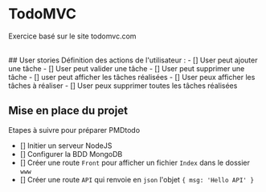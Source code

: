 # TodoMVC
Exercice basé sur le site todomvc.com

<br>
## User stories
Définition des actions de l'utilisateur :
- [] User peut ajouter une tâche
- [] User peut valider une tâche
- [] User peut supprimer une tâche
- [] user peut afficher les tâches réalisées
- [] User peux afficher les tâches à réaliser
- [] User peux supprimer toutes les tâches réalisées

## Mise en place du projet
Etapes à suivre pour préparer PMDtodo
- [] Initier un serveur NodeJS
- [] Configurer la BDD MongoDB
- [] Créer une route `Front` pour afficher un fichier `Index` dans le dossier `www`
- [] Créer une route `API` qui renvoie en `json` l'objet `{ msg: 'Hello API' }`
